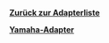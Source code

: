[**Zurück zur Adapterliste**](/adapterref/adapterliste.md)

[**Yamaha-Adapter**](/adapterref/docs/iobroker.yamaha/de/README.md)